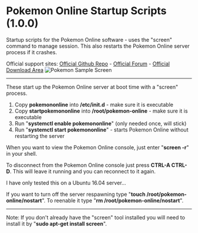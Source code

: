 # Pokemon Online Startup Scripts (1.0.0)
Startup scripts for the Pokemon Online software - uses the "screen" command to manage session. This also restarts the Pokemon Online server process if it crashes.

Official support sites: [Official Github Repo](https://github.com/fstltna/PokemonOnlineStartup) - [Official Forum](https://pokemon.gameplayer.club/index.php/forum/pokemon-online-server-support)  - [Official Download Area](https://pokemon.gameplayer.club/index.php/downloads/category/6-pokemon-online-server-scripts)
![Pokemon Sample Screen](https://pokemon.gameplayer.club/Pokemon512Icon.png) 

---
These start up the Pokemon Online server at boot time with a "screen" process.

1. Copy **pokemononline** into **/etc/init.d** - make sure it is executable
2. Copy **startpokemononline** into **/root/pokemon-online** - make sure it is executable
4. Run "**systemctl enable pokemononline**" (only needed once, will stick)
5. Run "**systemctl start pokemononline**" - starts Pokemon Online without restarting the server

When you want to view the Pokemon Online console, just enter "**screen -r**" in your shell.

To disconnect from the Pokemon Online console just press **CTRL-A CTRL-D**. This will leave it running and you can reconnect to it again.

I have only tested this on a Ubuntu 16.04 server...

If you want to turn off the server respawning type "**touch /root/pokemon-online/nostart**". To reenable it type "**rm /root/pokemon-online/nostart**".

---
Note: If you don't already have the "screen" tool installed you will need to install it by "**sudo apt-get install screen**".
